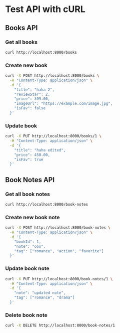# Test API with cURL

## Books API

### Get all books
```bash
curl http://localhost:8000/books
```

### Create new book
```bash
curl -X POST http://localhost:8000/books \
  -H "Content-Type: application/json" \
  -d '{
    "title": "haha 2",
    "reviewStar": 2,
    "price": 399.00,
    "imageUrl": "https://example.com/image.jpg",
    "isFav": false
  }'
```

### Update book
```bash
curl -X PUT http://localhost:8000/books/1 \
  -H "Content-Type: application/json" \
  -d '{
    "title": "haha edited",
    "price": 450.00,
    "isFav": true
  }'
```

## Book Notes API

### Get all book notes
```bash
curl http://localhost:8000/book-notes
```


### Create new book note
```bash
curl -X POST http://localhost:8000/book-notes \
  -H "Content-Type: application/json" \
  -d '{
    "bookId": 1,
    "note": "ooo",
    "tag": ["romance", "action", "favorite"]
  }'
```

### Update book note
```bash
curl -X PUT http://localhost:8000/book-notes/1 \
  -H "Content-Type: application/json" \
  -d '{
    "note": "updated note",
    "tag": ["romance", "drama"]
  }'
```

### Delete book note
```bash
curl -X DELETE http://localhost:8000/book-notes/1
```
